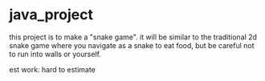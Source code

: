 # java_project

this project is to make a "snake game". 
it will be similar to the traditional 2d snake game where you navigate as a snake to eat food, but be careful not to run into walls or yourself.

est work: hard to estimate


